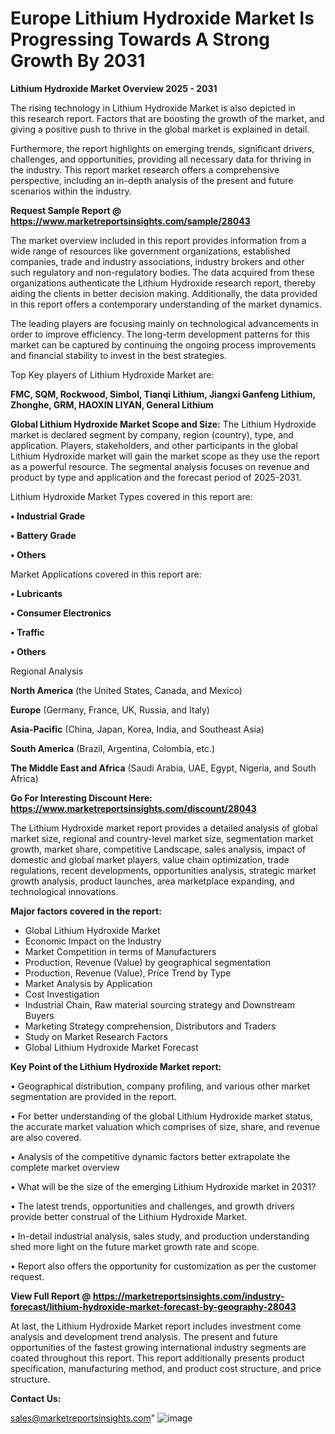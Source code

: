 # Europe Lithium Hydroxide Market Is Progressing Towards A Strong Growth By 2031

<Strong> Lithium Hydroxide Market Overview 2025 - 2031</strong>

The rising technology in Lithium Hydroxide Market is also depicted in this research report. Factors that are boosting the growth of the market, and giving a positive push to thrive in the global market is explained in detail.

Furthermore, the report highlights on emerging trends, significant drivers, challenges, and opportunities, providing all necessary data for thriving in the industry. This report market research offers a comprehensive perspective, including an in-depth analysis of the present and future scenarios within the industry.

<strong>Request Sample Report @ <a href=https://www.marketreportsinsights.com/sample/28043>https://www.marketreportsinsights.com/sample/28043</a></strong>

The market overview included in this report provides information from a wide range of resources like government organizations, established companies, trade and industry associations, industry brokers and other such regulatory and non-regulatory bodies. The data acquired from these organizations authenticate the Lithium Hydroxide research report, thereby aiding the clients in better decision making. Additionally, the data provided in this report offers a contemporary understanding of the market dynamics.

The leading players are focusing mainly on technological advancements in order to improve efficiency. The long-term development patterns for this market can be captured by continuing the ongoing process improvements and financial stability to invest in the best strategies.

Top Key players of Lithium Hydroxide Market are:

<strong>FMC, SQM, Rockwood, Simbol, Tianqi Lithium, Jiangxi Ganfeng Lithium, Zhonghe, GRM, HAOXIN LIYAN, General Lithium</strong>

<strong><b>Global Lithium Hydroxide Market Scope and Size:</b></strong>
The Lithium Hydroxide market is declared segment by company, region (country), type, and application. Players, stakeholders, and other participants in the global Lithium Hydroxide market will gain the market scope as they use the report as a powerful resource. The segmental analysis focuses on revenue and product by type and application and the forecast period of 2025-2031.

Lithium Hydroxide Market Types covered in this report are:

<strong>• Industrial Grade

• Battery Grade

• Others</strong>

Market Applications covered in this report are:

<strong>• Lubricants

• Consumer Electronics

• Traffic

• Others</strong> 

Regional Analysis

<strong>North America</strong> (the United States, Canada, and Mexico)

<strong>Europe</strong> (Germany, France, UK, Russia, and Italy)

<strong>Asia-Pacific</strong> (China, Japan, Korea, India, and Southeast Asia)

<strong>South America</strong> (Brazil, Argentina, Colombia, etc.)

<strong>The Middle East and Africa</strong> (Saudi Arabia, UAE, Egypt, Nigeria, and South Africa)

<strong>Go For Interesting Discount Here: <a href=https://www.marketreportsinsights.com/discount/28043>https://www.marketreportsinsights.com/discount/28043</a></strong>

The Lithium Hydroxide market report provides a detailed analysis of global market size, regional and country-level market size, segmentation market growth, market share, competitive Landscape, sales analysis, impact of domestic and global market players, value chain optimization, trade regulations, recent developments, opportunities analysis, strategic market growth analysis, product launches, area marketplace expanding, and technological innovations.

<strong><b>Major factors covered in the report:</b></strong>
<ul>
  <li>Global Lithium Hydroxide Market </li>
  <li>Economic Impact on the Industry</li>
  <li>Market Competition in terms of Manufacturers</li>
  <li>Production, Revenue (Value) by geographical segmentation</li>
  <li>Production, Revenue (Value), Price Trend by Type</li>
  <li>Market Analysis by Application</li>
  <li>Cost Investigation</li>
  <li>Industrial Chain, Raw material sourcing strategy and Downstream Buyers</li>
  <li>Marketing Strategy comprehension, Distributors and Traders</li>
  <li>Study on Market Research Factors</li>
  <li>Global Lithium Hydroxide Market Forecast</li>
</ul>

<strong><b>Key Point of the Lithium Hydroxide Market report:</b></strong>

• Geographical distribution, company profiling, and various other market segmentation are provided in the report.

• For better understanding of the global Lithium Hydroxide market status, the accurate market valuation which comprises of size, share, and revenue are also covered.

• Analysis of the competitive dynamic factors better extrapolate the complete market overview

• What will be the size of the emerging Lithium Hydroxide market in 2031?

• The latest trends, opportunities and challenges, and growth drivers provide better construal of the Lithium Hydroxide Market.

• In-detail industrial analysis, sales study, and production understanding shed more light on the future market growth rate and scope.

• Report also offers the opportunity for customization as per the customer request.

<strong><b>View Full Report @ <a href=https://marketreportsinsights.com/industry-forecast/lithium-hydroxide-market-forecast-by-geography-28043>https://marketreportsinsights.com/industry-forecast/lithium-hydroxide-market-forecast-by-geography-28043</a></b></strong>


At last, the Lithium Hydroxide Market report includes investment come analysis and development trend analysis. The present and future opportunities of the fastest growing international industry segments are coated throughout this report. This report additionally presents product specification, manufacturing method, and product cost structure, and price structure.

<strong>Contact Us:</strong>

sales@marketreportsinsights.com"
![image](https://github.com/user-attachments/assets/46d2d68a-d300-425a-832b-fd9e676ea0e8)
